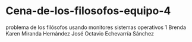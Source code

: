 # Cena-de-los-filosofos-equipo-4
problema de los filósofos usando monitores sistemas operativos 1
Brenda Karen Miranda Hernández
José Octavio Echevarría Sánchez
